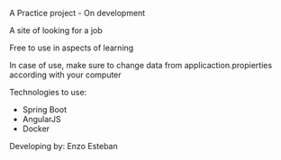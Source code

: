 A Practice project - On development

A site of looking for a job

Free to use in aspects of learning

In case of use, make sure to change data from applicaction.propierties according with your computer

Technologies to use:

- Spring Boot
- AngularJS
- Docker

Developing by: Enzo Esteban
